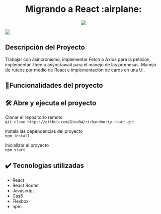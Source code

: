 <h1 align="center"> Migrando a React :airplane:</h1>
<p align="center" >
  <img src= "https://user-images.githubusercontent.com/82402525/190032181-b2fc90e6-eeb2-47e8-9e19-a5de73770fbc.gif"/>
</p>



<img src="https://img.shields.io/badge/STATUS-Terminado-green">


 
 
## Descripción del Proyecto
Trabajar con asincronismo, implementar Fetch o Axios para la petición, implementar .then o async/await para el manejo de las promesas. Manejo de ruteos por medio de React e implementación de cards en una UI.
 
## :hammer:Funcionalidades del proyecto

## 🛠️ Abre y ejecuta el proyecto
Clonar el repositorio remoto  
`git clone https://github.com/Gina04/rickandmorty-react.git`

Instala las dependencias del proyecto  
`npm install`

Inicializar el proyecto  
`npm start`

## :heavy_check_mark: Tecnologias utilizadas


* React  
* React Router
* Javascript
* Css5  
* Flexbox
* npm


